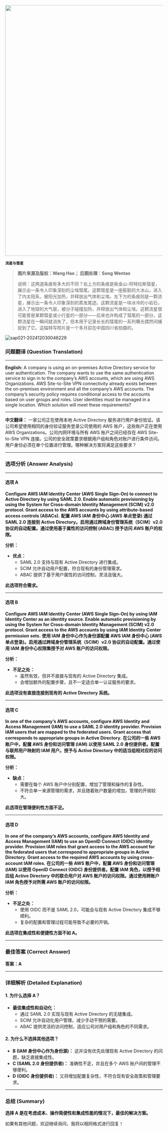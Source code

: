 <img src="https://www.bjp.org.cn/upload/image/2024/11/26/1732601737117075128.jpg" width="800" />  

<small>**流星与彗星**</small>  

> **图片来源及版权：Wang Hao；
> 后期处理：Song Wentao**
>
> 说明：这两道条痕有多大的不同？右上方的条痕是紫金山-阿特拉斯彗星，展示出一条令人印象深刻的尘埃彗尾。这颗彗星是一座脏脏的大冰山，进入了内太阳系，被阳光加热，并释放出气体和尘埃。左下方的条痕则是一颗流星，展示出一条令人印象深刻的蒸发尾迹。这颗流星是一块冰冷的小岩石，进入了地球的大气层，被分子碰撞加热，并释放出气体和尘埃。这颗流星很可能曾是某颗彗星或小行星的一部分——后来也许构成了彗尾的一部分。这颗流星在一瞬间就消失了，但本用于记录长长的彗尾的一系列曝光偶然间捕捉到了它。这幅特写照片是一个多月前在中国四川省拍摄的。



![sap021-202412030046229](https://aea62e6.webp.li/2024/12/sap021-202412030046229.png)

### 问题翻译 (Question Translation)

------

**English:**
A company is using an on-premises Active Directory service for user authentication. The company wants to use the same authentication service to sign in to the company’s AWS accounts, which are using AWS Organizations. AWS Site-to-Site VPN connectivity already exists between the on-premises environment and all the company’s AWS accounts. The company’s security policy requires conditional access to the accounts based on user groups and roles. User identities must be managed in a single location. Which solution will meet these requirements?

------

**中文翻译：**
一家公司正在使用本地 Active Directory 服务进行用户身份验证。该公司希望使用相同的身份验证服务登录公司使用的 AWS 账户，这些账户正在使用 AWS Organizations。公司内网环境与所有 AWS 账户之间已经存在 AWS Site-to-Site VPN 连接。公司的安全政策要求根据用户组和角色对账户进行条件访问。用户身份必须在单个位置进行管理。哪种解决方案将满足这些要求？

------

### 选项分析 (Answer Analysis)

------

#### **选项 A**

**Configure AWS IAM Identity Center (AWS Single Sign-On) to connect to Active Directory by using SAML 2.0. Enable automatic provisioning by using the System for Cross-domain Identity Management (SCIM) v2.0 protocol. Grant access to the AWS accounts by using attribute-based access controls (ABACs).**
**配置 AWS IAM 身份中心 (AWS 单点登录) 通过 SAML 2.0 连接到 Active Directory。启用通过跨域身份管理系统（SCIM）v2.0 协议的自动配置。通过使用基于属性的访问控制 (ABAC) 授予访问 AWS 账户的权限。**

**分析：**

- **优点：**
    - SAML 2.0 支持与现有 Active Directory 进行集成。
    - SCIM 允许自动用户配置，符合现有的身份管理需求。
    - ABAC 提供了基于用户属性的访问控制，灵活且强大。

**此选项符合需求。**

------

#### **选项 B**

**Configure AWS IAM Identity Center (AWS Single Sign-On) by using IAM Identity Center as an identity source. Enable automatic provisioning by using the System for Cross-domain Identity Management (SCIM) v2.0 protocol. Grant access to the AWS accounts by using IAM Identity Center permission sets.**
**使用 IAM 身份中心作为身份源配置 AWS IAM 身份中心 (AWS 单点登录)。启用通过跨域身份管理系统（SCIM）v2.0 协议的自动配置。通过使用 IAM 身份中心权限集授予对 AWS 账户的访问权限。**

**分析：**

- **不足之处：**
    - 虽然有效，但并不直接与现有的 Active Directory 集成。
    - 会增加额外的配置步骤，且不一定适合单一认证服务的要求。

**此选项没有直接连接到现有的 Active Directory 系统。**

------

#### **选项 C**

**In one of the company’s AWS accounts, configure AWS Identity and Access Management (IAM) to use a SAML 2.0 identity provider. Provision IAM users that are mapped to the federated users. Grant access that corresponds to appropriate groups in Active Directory.**
**在公司的一些 AWS 账户中，配置 AWS 身份和访问管理 (IAM) 以使用 SAML 2.0 身份提供者。配置与联邦用户映射的 IAM 用户。授予与 Active Directory 中的适当组相对应的访问权限。**

**分析：**

- **缺点：**
    - 需要在每个 AWS 账户中分别配置，增加了管理和操作的复杂性。
    - 不符合单一来源管理的需求，并且随着账户数量的增加，管理的开销较大。

**此选项在管理便利性方面不足。**

------

#### **选项 D**

**In one of the company’s AWS accounts, configure AWS Identity and Access Management (IAM) to use an OpenID Connect (OIDC) identity provider. Provision IAM roles that grant access to the AWS account for the federated users that correspond to appropriate groups in Active Directory. Grant access to the required AWS accounts by using cross-account IAM roles.**
**在公司的一些 AWS 账户中，配置 AWS 身份和访问管理 (IAM) 以使用 OpenID Connect (OIDC) 身份提供者。配置 IAM 角色，以授予相应组 Active Directory 中的联合用户对 AWS 账户的访问权限。通过使用跨账户 IAM 角色授予对所需 AWS 账户的访问权限。**

**分析：**

- **不足之处：**
    - 使用 OIDC 而不是 SAML 2.0，可能会与现有 Active Directory 集成不够顺利。
    - 复杂的配置和管理过程可能导致不必要的开销。

**此选项在集成性和便捷性方面不如 A。**

------

### 最佳答案 (Correct Answer)

**答案：A**

------

### 详细解析 (Detailed Explanation)

#### **1. 为什么选择 A？**

- **最佳集成性和自动化：**
    - 通过 SAML 2.0 实现与现有 Active Directory 的无缝集成。
    - SCIM 允许自动化用户管理，减少手动干预的需要。
    - ABAC 提供灵活的访问控制，适应公司对用户组和角色的不同需求。

#### **2. 为什么不选择其他选项？**

- **B (IAM 身份中心作为身份源)：** 这并没有优先处理现有 Active Directory 的问题，缺乏直接集成性。
- **C (SAML 2.0 身份提供者)：** 准确性不足，并且在多个 AWS 账户间的管理不够便利。
- **D (OIDC 身份提供者)：** 又将增加配置复杂性，不符合现有安全政策和管理要求。

------

### 总结 (Summary)

**选择 A 是在考虑成本、操作简便性和集成性能的情况下，最佳的解决方案。**

如果有其他问题，欢迎继续询问，我将以相同格式进行回复！



